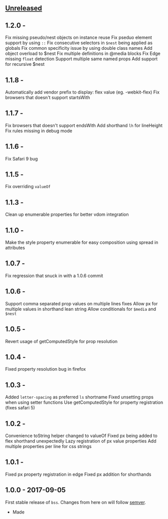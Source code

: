 ## [Unreleased]

## 1.2.0 -
Fix missing pseudo/nest objects on instance reuse
Fix pseduo element support by using `::`
Fix consecutive selectors in `$nest` being applied as globals
Fix common specificity issue by using double class names
Add object overload to $nest
Fix multiple definitions in @media blocks
Fix Edge missing `float` detection
Support multiple same named props
Add support for recursive $nest

## 1.1.8 -
Automatically add vendor prefix to display: flex value (eg. -webkit-flex)
Fix browsers that doesn't support startsWith

## 1.1.7 -
Fix browsers that doesn't support endsWith
Add shorthand `lh` for lineHeight
Fix rules missing in debug mode

## 1.1.6 -
Fix Safari 9 bug

## 1.1.5 -
Fix overriding `valueOf`

## 1.1.3 -
Clean up enumerable properties for better vdom integration

## 1.1.0 - 
Make the style property enumerable for easy composition using spread in attributes

## 1.0.7 -

Fix regression that snuck in with a 1.0.6 commit

## 1.0.6 -

Support comma separated prop values on multiple lines fixes
Allow px for multiple values in shorthand lean string
Allow conditionals for `$media` and `$nest`

## 1.0.5 -

Revert usage of getComputedStyle for prop resolution

## 1.0.4 -

Fixed property resolution bug in firefox

## 1.0.3 - 

Added `letter-spacing` as preferred `ls` shortname
Fixed unsetting props when using setter functions
Use getComputedStyle for property registration (fixes safari 5)

## 1.0.2 - 

Convenience toString helper changed to valueOf
Fixed px being added to flex shorthand unexpectedly
Lazy registration of px value properties
Add multiple properties per line for css strings

## 1.0.1 - 

Fixed px property registration in edge
Fixed px addition for shorthands

## 1.0.0 - 2017-09-05

First stable release of `bss`. Changes from here on will follow [semver](http://semver.org/).
- Made 

[Unreleased]: https://github.com/porsager/bss/compare/v1.0.0...HEAD
